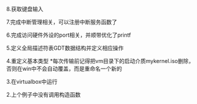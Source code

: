 
8.获取键盘输入

7.完成中断管理相关，可以注册中断服务函数了

6.完成访问硬件外设的port相关，并顺带优化了printf

5.定义全局描述符表GDT数据结构并定义相应操作

4.重定义基本类型
*每次传输前记得把vm目录下的启动介质mykernel.iso删除，否则在win中不会自动覆盖，而是重命名一个新的

3.在virtualbox中运行

2.上个例子中没有调用构造函数
